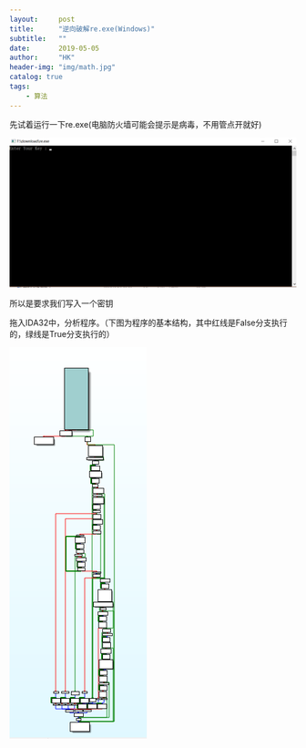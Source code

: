 ```yaml
---
layout:     post
title:      "逆向破解re.exe(Windows)"
subtitle:   ""
date:       2019-05-05
author:     "HK"
header-img: "img/math.jpg"
catalog: true
tags:
    - 算法
---
```


先试着运行一下re.exe(电脑防火墙可能会提示是病毒，不用管点开就好)

![img](https://github.com/Hkaren78/Hkaren78.github.io/raw/master/img/in-post/reexe/run.png)

所以是要求我们写入一个密钥

拖入IDA32中，分析程序。（下图为程序的基本结构，其中红线是False分支执行的，绿线是True分支执行的）

![img](https://github.com/Hkaren78/Hkaren78.github.io/raw/master/img/in-post/reexe/structure.png)

